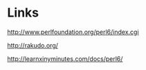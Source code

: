 # Links

http://www.perlfoundation.org/perl6/index.cgi

http://rakudo.org/

http://learnxinyminutes.com/docs/perl6/
